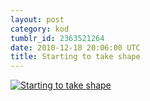 ```yaml
---
layout: post
category: kod
tumblr_id: 2363521264
date: 2010-12-18 20:06:00 UTC
title: Starting to take shape
---
```


[![Starting to take shape](http://blog.hunch.se/photo/1280/2363521264/1/tumblr_ldn3umfhrS1qzdlla)](http://instagr.am/p/m49y/)